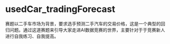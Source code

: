 # usedCar_tradingForecast
赛题以二手车市场为背景，要求选手预测二手汽车的交易价格，这是一个典型的回归问题。通过这道赛题来引导大家走进AI数据竞赛的世界，主要针对于于竞赛新人进行自我练习、自我提高。
